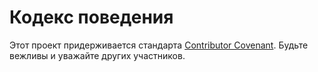 # Кодекс поведения

Этот проект придерживается стандарта [Contributor Covenant](https://www.contributor-covenant.org/version/2/1/code_of_conduct/).
Будьте вежливы и уважайте других участников.

